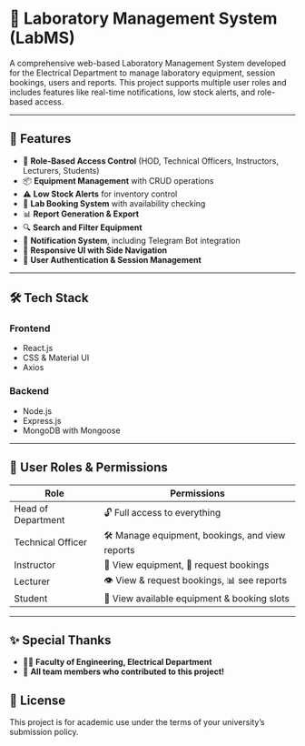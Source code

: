 # 🧪 Laboratory Management System (LabMS)

A comprehensive web-based Laboratory Management System developed for the Electrical Department to manage laboratory equipment, session bookings, users and reports. This project supports multiple user roles and includes features like real-time notifications, low stock alerts, and role-based access.

---

## 🚀 Features

- 🔐 **Role-Based Access Control** (HOD, Technical Officers, Instructors, Lecturers, Students)
- 📦 **Equipment Management** with CRUD operations
- ⚠️ **Low Stock Alerts** for inventory control
- 📅 **Lab Booking System** with availability checking
- 📊 **Report Generation & Export**
- 🔍 **Search and Filter Equipment**
- 🔔 **Notification System**, including Telegram Bot integration
- 🧭 **Responsive UI with Side Navigation**
- 📁 **User Authentication & Session Management**

---

## 🛠️ Tech Stack

### Frontend
- React.js
- CSS & Material UI
- Axios

### Backend
- Node.js
- Express.js
- MongoDB with Mongoose

---

## 👥 User Roles & Permissions

| **Role**              | **Permissions**                                            |
|-----------------------|------------------------------------------------------------|
| Head of Department    | 🔓 Full access to everything                               |
| Technical Officer     | 🛠️ Manage equipment, bookings, and view reports            |
| Instructor            | 👀 View equipment, 📝 request bookings                      |
| Lecturer              | 👁️ View & request bookings, 📊 see reports                 |
| Student               | 📄 View available equipment & booking slots                |

---

## ✨ Special Thanks

- 👨‍🏫 **Faculty of Engineering, Electrical Department**
- 🤝 **All team members who contributed to this project!**

## 📜 License
This project is for academic use under the terms of your university’s submission policy.
